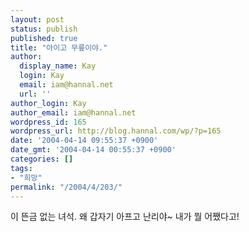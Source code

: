 ```yaml
---
layout: post
status: publish
published: true
title: "아이고 무릎이야."
author:
  display_name: Kay
  login: Kay
  email: iam@hannal.net
  url: ''
author_login: Kay
author_email: iam@hannal.net
wordpress_id: 165
wordpress_url: http://blog.hannal.com/wp/?p=165
date: '2004-04-14 09:55:37 +0900'
date_gmt: '2004-04-14 00:55:37 +0900'
categories: []
tags:
- "희망"
permalink: "/2004/4/203/"
---
```

<p>이 뜬금 없는 녀석. 왜 갑자기 아프고 난리야~ 내가 뭘 어쨌다고!</p>
